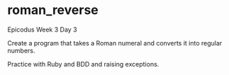 roman_reverse
=============
Epicodus Week 3 Day 3

Create a program that takes a Roman numeral and converts it into regular numbers.  

Practice with Ruby and BDD and raising exceptions.
